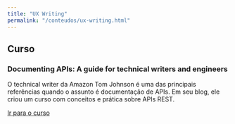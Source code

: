 ```yaml
---
title: "UX Writing"
permalink: "/conteudos/ux-writing.html"
---
```


## Curso

### Documenting APIs: A guide for technical writers and engineers
O technical writer da Amazon Tom Johnson é uma das principais referências quando o assunto é documentação de APIs. Em seu blog, ele criou um curso com conceitos e prática sobre APIs REST.

[Ir para o curso](https://idratherbewriting.com/learnapidoc/)

<br>